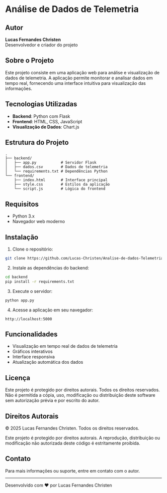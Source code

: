 # Análise de Dados de Telemetria

## Autor
**Lucas Fernandes Christen**  
Desenvolvedor e criador do projeto

## Sobre o Projeto
Este projeto consiste em uma aplicação web para análise e visualização de dados de telemetria. A aplicação permite monitorar e analisar dados em tempo real, fornecendo uma interface intuitiva para visualização das informações.

## Tecnologias Utilizadas
- **Backend**: Python com Flask
- **Frontend**: HTML, CSS, JavaScript
- **Visualização de Dados**: Chart.js

## Estrutura do Projeto
```
.
├── backend/
│   ├── app.py           # Servidor Flask
│   ├── dados.csv        # Dados de telemetria
│   └── requirements.txt # Dependências Python
└── frontend/
    ├── index.html       # Interface principal
    ├── style.css        # Estilos da aplicação
    └── script.js        # Lógica do frontend
```

## Requisitos
- Python 3.x
- Navegador web moderno

## Instalação
1. Clone o repositório:
```bash
git clone https://github.com/Lucas-Christen/Analise-de-dados-Telemetria.git
```

2. Instale as dependências do backend:
```bash
cd backend
pip install -r requirements.txt
```

3. Execute o servidor:
```bash
python app.py
```

4. Acesse a aplicação em seu navegador:
```
http://localhost:5000
```

## Funcionalidades
- Visualização em tempo real de dados de telemetria
- Gráficos interativos
- Interface responsiva
- Atualização automática dos dados

## Licença
Este projeto é protegido por direitos autorais. Todos os direitos reservados.  
Não é permitida a cópia, uso, modificação ou distribuição deste software sem autorização prévia e por escrito do autor.

## Direitos Autorais
© 2025 Lucas Fernandes Christen. Todos os direitos reservados.

Este projeto é protegido por direitos autorais. A reprodução, distribuição ou modificação não autorizada deste código é estritamente proibida.

## Contato
Para mais informações ou suporte, entre em contato com o autor.

---
Desenvolvido com ❤️ por Lucas Fernandes Christen 
